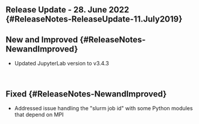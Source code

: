 ## Release Update - 28. June 2022 {#ReleaseNotes-ReleaseUpdate-11.July2019}

## New and Improved {#ReleaseNotes-NewandImproved}

-   Updated JupyterLab version to v3.4.3

 

## Fixed {#ReleaseNotes-NewandImproved}

-   Addressed issue handling the \"slurm job id\" with some Python
    modules that depend on MPI
